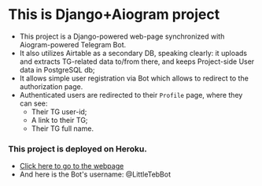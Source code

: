 # This is Django+Aiogram project 
- This project is a Django-powered web-page synchronized with Aiogram-powered Telegram Bot.
- It also utilizes Airtable as a secondary DB, speaking clearly: it uploads and extracts TG-related data to/from there, and keeps Project-side User data in PostgreSQL db;
- It allows simple user registration via Bot which allows to redirect to the authorization page.
- Authenticated users are redirected to their ```Profile``` page, where they can see:
  - Their TG user-id;
  - A link to their TG;
  - Their TG full name.
### This project is deployed on Heroku.
  - <a href="https://django-tg-pet.herokuapp.com/">Click here to go to the webpage</a>
  - And here is the Bot's username: @LittleTebBot
